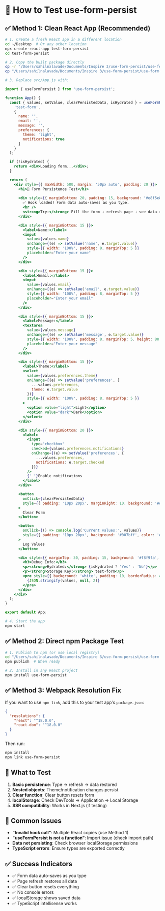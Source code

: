 # 🧪 How to Test use-form-persist

## ✅ Method 1: Clean React App (Recommended)

```bash
# 1. Create a fresh React app in a different location
cd ~/Desktop  # Or any other location
npx create-react-app test-form-persist
cd test-form-persist

# 2. Copy the built package directly
cp -r "/Users/sahilnalavade/Documents/Inspire 3/use-form-persist/use-form-persist/dist" ./node_modules/use-form-persist/
cp "/Users/sahilnalavade/Documents/Inspire 3/use-form-persist/use-form-persist/package.json" ./node_modules/use-form-persist/

# 3. Replace src/App.js with:
```

```jsx
import { useFormPersist } from 'use-form-persist';

function App() {
  const { values, setValue, clearPersistedData, isHydrated } = useFormPersist(
    'test-form',
    {
      name: '',
      email: '',
      message: '',
      preferences: {
        theme: 'light',
        notifications: true
      }
    }
  );

  if (!isHydrated) {
    return <div>Loading form...</div>;
  }

  return (
    <div style={{ maxWidth: 500, margin: '50px auto', padding: 20 }}>
      <h1>🚀 Form Persistence Test</h1>
      
      <div style={{ marginBottom: 20, padding: 15, background: '#e8f5e8', borderRadius: 5 }}>
        ✅ Hook loaded! Form data auto-saves as you type.
        <br />
        <strong>Try:</strong> Fill the form → refresh page → see data restored!
      </div>

      <div style={{ marginBottom: 15 }}>
        <label>Name:</label>
        <input
          value={values.name}
          onChange={(e) => setValue('name', e.target.value)}
          style={{ width: '100%', padding: 8, marginTop: 5 }}
          placeholder="Enter your name"
        />
      </div>

      <div style={{ marginBottom: 15 }}>
        <label>Email:</label>
        <input
          value={values.email}
          onChange={(e) => setValue('email', e.target.value)}
          style={{ width: '100%', padding: 8, marginTop: 5 }}
          placeholder="Enter your email"
        />
      </div>

      <div style={{ marginBottom: 15 }}>
        <label>Message:</label>
        <textarea
          value={values.message}
          onChange={(e) => setValue('message', e.target.value)}
          style={{ width: '100%', padding: 8, marginTop: 5, height: 80 }}
          placeholder="Enter your message"
        />
      </div>

      <div style={{ marginBottom: 15 }}>
        <label>Theme:</label>
        <select
          value={values.preferences.theme}
          onChange={(e) => setValue('preferences', {
            ...values.preferences,
            theme: e.target.value
          })}
          style={{ width: '100%', padding: 8, marginTop: 5 }}
        >
          <option value="light">Light</option>
          <option value="dark">Dark</option>
        </select>
      </div>

      <div style={{ marginBottom: 20 }}>
        <label>
          <input
            type="checkbox"
            checked={values.preferences.notifications}
            onChange={(e) => setValue('preferences', {
              ...values.preferences,
              notifications: e.target.checked
            })}
          />
          {' '}Enable notifications
        </label>
      </div>

      <button 
        onClick={clearPersistedData}
        style={{ padding: '10px 20px', marginRight: 10, background: '#dc3545', color: 'white', border: 'none', borderRadius: 4 }}
      >
        Clear Form
      </button>

      <button
        onClick={() => console.log('Current values:', values)}
        style={{ padding: '10px 20px', background: '#007bff', color: 'white', border: 'none', borderRadius: 4 }}
      >
        Log Values
      </button>

      <div style={{ marginTop: 30, padding: 15, background: '#f8f9fa', borderRadius: 5 }}>
        <h3>Debug Info:</h3>
        <p><strong>Hydrated:</strong> {isHydrated ? 'Yes' : 'No'}</p>
        <p><strong>Storage Key:</strong> test-form</p>
        <pre style={{ background: 'white', padding: 10, borderRadius: 4, fontSize: 12 }}>
          {JSON.stringify(values, null, 2)}
        </pre>
      </div>
    </div>
  );
}

export default App;
```

```bash
# 4. Start the app
npm start
```

## ✅ Method 2: Direct npm Package Test

```bash
# 1. Publish to npm (or use local registry)
cd "/Users/sahilnalavade/Documents/Inspire 3/use-form-persist/use-form-persist"
npm publish  # When ready

# 2. Install in any React project
npm install use-form-persist
```

## ✅ Method 3: Webpack Resolution Fix

If you want to use `npm link`, add this to your test app's `package.json`:

```json
{
  "resolutions": {
    "react": "^18.0.0",
    "react-dom": "^18.0.0"
  }
}
```

Then run:
```bash
npm install
npm link use-form-persist
```

## 🎯 What to Test

1. **Basic persistence**: Type → refresh → data restored
2. **Nested objects**: Theme/notification changes persist
3. **Clear function**: Clear button resets form
4. **localStorage**: Check DevTools → Application → Local Storage
5. **SSR compatibility**: Works in Next.js (if testing)

## 🐛 Common Issues

- **"Invalid hook call"**: Multiple React copies (use Method 1)
- **"useFormPersist is not a function"**: Import issue (check import path)
- **Data not persisting**: Check browser localStorage permissions
- **TypeScript errors**: Ensure types are exported correctly

## ✅ Success Indicators

- ✅ Form data auto-saves as you type
- ✅ Page refresh restores all data
- ✅ Clear button resets everything
- ✅ No console errors
- ✅ localStorage shows saved data
- ✅ TypeScript intellisense works